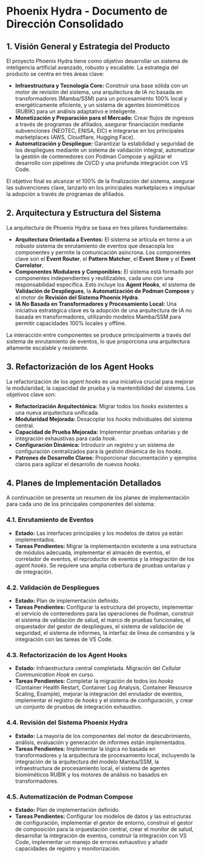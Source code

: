 # Phoenix Hydra - Documento de Dirección Consolidado

## 1. Visión General y Estrategia del Producto

El proyecto Phoenix Hydra tiene como objetivo desarrollar un sistema de inteligencia artificial avanzado, robusto y escalable. La estrategia del producto se centra en tres áreas clave:

*   **Infraestructura y Tecnología Core:** Construir una base sólida con un motor de revisión del sistema, una arquitectura de IA no basada en transformadores (Mamba/SSM) para un procesamiento 100% local y energéticamente eficiente, y un sistema de agentes biomiméticos (RUBIK) para un análisis adaptativo e inteligente.
*   **Monetización y Preparación para el Mercado:** Crear flujos de ingresos a través de programas de afiliados, asegurar financiación mediante subvenciones (NEOTEC, ENISA, EIC) e integrarse en los principales marketplaces (AWS, Cloudflare, Hugging Face).
*   **Automatización y Despliegue:** Garantizar la estabilidad y seguridad de los despliegues mediante un sistema de validación integral, automatizar la gestión de contenedores con Podman Compose y agilizar el desarrollo con pipelines de CI/CD y una profunda integración con VS Code.

El objetivo final es alcanzar el 100% de la finalización del sistema, asegurar las subvenciones clave, lanzarlo en los principales marketplaces e impulsar la adopción a través de programas de afiliados.

## 2. Arquitectura y Estructura del Sistema

La arquitectura de Phoenix Hydra se basa en tres pilares fundamentales:

*   **Arquitectura Orientada a Eventos:** El sistema se articula en torno a un robusto sistema de enrutamiento de eventos que desacopla los componentes y permite la comunicación asíncrona. Los componentes clave son el **Event Router**, el **Pattern Matcher**, el **Event Store** y el **Event Correlator**.
*   **Componentes Modulares y Componibles:** El sistema está formado por componentes independientes y reutilizables, cada uno con una responsabilidad específica. Esto incluye los **Agent Hooks**, el sistema de **Validación de Despliegues**, la **Automatización de Podman Compose** y el motor de **Revisión del Sistema Phoenix Hydra**.
*   **IA No Basada en Transformadores y Procesamiento Local:** Una iniciativa estratégica clave es la adopción de una arquitectura de IA no basada en transformadores, utilizando modelos Mamba/SSM para permitir capacidades 100% locales y offline.

La interacción entre componentes se produce principalmente a través del sistema de enrutamiento de eventos, lo que proporciona una arquitectura altamente escalable y resistente.

## 3. Refactorización de los Agent Hooks

La refactorización de los *agent hooks* es una iniciativa crucial para mejorar la modularidad, la capacidad de prueba y la mantenibilidad del sistema. Los objetivos clave son:

*   **Refactorización Arquitectónica:** Migrar todos los *hooks* existentes a una nueva arquitectura unificada.
*   **Modularidad Mejorada:** Desacoplar los *hooks* individuales del sistema central.
*   **Capacidad de Prueba Mejorada:** Implementar pruebas unitarias y de integración exhaustivas para cada *hook*.
*   **Configuración Dinámica:** Introducir un registro y un sistema de configuración centralizados para la gestión dinámica de los *hooks*.
*   **Patrones de Desarrollo Claros:** Proporcionar documentación y ejemplos claros para agilizar el desarrollo de nuevos *hooks*.

## 4. Planes de Implementación Detallados

A continuación se presenta un resumen de los planes de implementación para cada uno de los principales componentes del sistema:

### 4.1. Enrutamiento de Eventos

*   **Estado:** Las interfaces principales y los modelos de datos ya están implementados.
*   **Tareas Pendientes:** Migrar la implementación existente a una estructura de módulos adecuada, implementar el almacén de eventos, el correlador de eventos, el reproductor de eventos y la integración de los *agent hooks*. Se requiere una amplia cobertura de pruebas unitarias y de integración.

### 4.2. Validación de Despliegues

*   **Estado:** Plan de implementación definido.
*   **Tareas Pendientes:** Configurar la estructura del proyecto, implementar el servicio de contenedores para las operaciones de Podman, construir el sistema de validación de salud, el marco de pruebas funcionales, el orquestador del gestor de despliegues, el sistema de validación de seguridad, el sistema de informes, la interfaz de línea de comandos y la integración con las tareas de VS Code.

### 4.3. Refactorización de los Agent Hooks

*   **Estado:** Infraestructura central completada. Migración del *Cellular Communication Hook* en curso.
*   **Tareas Pendientes:** Completar la migración de todos los *hooks* (Container Health Restart, Container Log Analysis, Container Resource Scaling, Example), mejorar la integración del enrutador de eventos, implementar el registro de *hooks* y el sistema de configuración, y crear un conjunto de pruebas de integración exhaustivo.

### 4.4. Revisión del Sistema Phoenix Hydra

*   **Estado:** La mayoría de los componentes del motor de descubrimiento, análisis, evaluación y generación de informes están implementados.
*   **Tareas Pendientes:** Implementar la lógica no basada en transformadores y la arquitectura de procesamiento local, incluyendo la integración de la arquitectura del modelo Mamba/SSM, la infraestructura de procesamiento local, el sistema de agentes biomiméticos RUBIK y los motores de análisis no basados en transformadores.

### 4.5. Automatización de Podman Compose

*   **Estado:** Plan de implementación definido.
*   **Tareas Pendientes:** Configurar los modelos de datos y las estructuras de configuración, implementar el gestor de entorno, construir el gestor de composición para la orquestación central, crear el monitor de salud, desarrollar la integración de eventos, construir la integración con VS Code, implementar un manejo de errores exhaustivo y añadir capacidades de registro y monitorización.